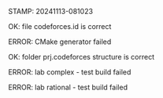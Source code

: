 STAMP: 20241113-081023
OK: file codeforces.id is correct
ERROR: CMake generator failed
OK: folder prj.codeforces structure is correct
ERROR: lab complex - test build failed
ERROR: lab rational - test build failed
